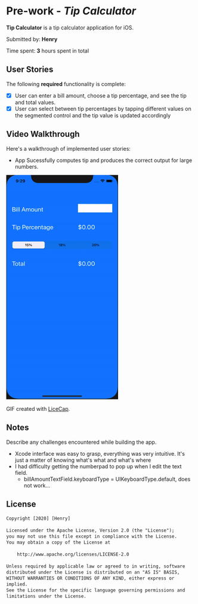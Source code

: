 # Pre-work - *Tip Calculator*

**Tip Calculator** is a tip calculator application for iOS.

Submitted by: **Henry**

Time spent: **3** hours spent in total

## User Stories

The following **required** functionality is complete:

* [x] User can enter a bill amount, choose a tip percentage, and see the tip and total values.
* [x] User can select between tip percentages by tapping different values on the segmented control and the tip value is updated accordingly

## Video Walkthrough

Here's a walkthrough of implemented user stories:

- App Sucessfully computes tip and produces the correct output for large numbers.

<img src='TipCalculatorOverview.gif' title='Video Walkthrough' height= '600px' width='300px' alt='Video Walkthrough' />

GIF created with [LiceCap](http://www.cockos.com/licecap/).

## Notes

Describe any challenges encountered while building the app.
- Xcode interface was easy to grasp, everything was very intuitive. It's just a matter of knowing what's what and what's where 
- I had difficulty getting the numberpad to pop up when I edit the text field. 
    -  billAmountTextField.keyboardType = UIKeyboardType.default,   does not work...
## License

    Copyright [2020] [Henry]

    Licensed under the Apache License, Version 2.0 (the "License");
    you may not use this file except in compliance with the License.
    You may obtain a copy of the License at

        http://www.apache.org/licenses/LICENSE-2.0

    Unless required by applicable law or agreed to in writing, software
    distributed under the License is distributed on an "AS IS" BASIS,
    WITHOUT WARRANTIES OR CONDITIONS OF ANY KIND, either express or implied.
    See the License for the specific language governing permissions and
    limitations under the License.

